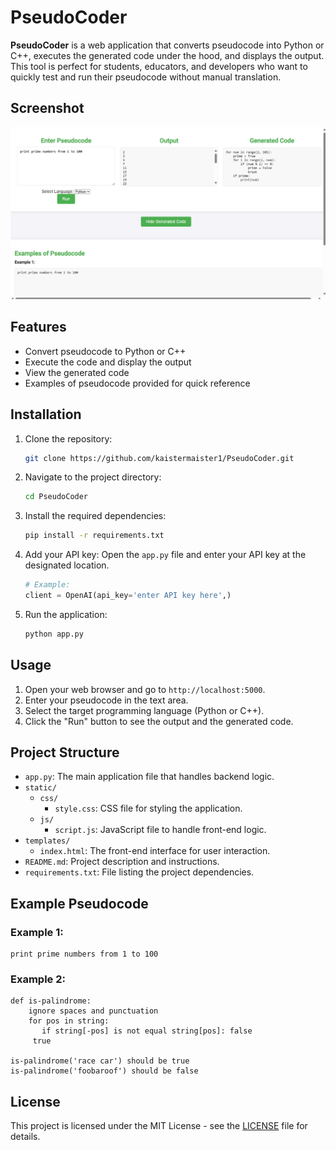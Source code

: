 # PseudoCoder

**PseudoCoder** is a web application that converts pseudocode into Python or C++, executes the generated code under the hood, and displays the output. This tool is perfect for students, educators, and developers who want to quickly test and run their pseudocode without manual translation.

## Screenshot

![Screenshot](images/screenshot.png)

## Features

- Convert pseudocode to Python or C++
- Execute the code and display the output
- View the generated code
- Examples of pseudocode provided for quick reference

## Installation

1. Clone the repository:
   ```sh
   git clone https://github.com/kaistermaister1/PseudoCoder.git
   ```
2. Navigate to the project directory:
   ```sh
   cd PseudoCoder
   ```
3. Install the required dependencies:
   ```sh
   pip install -r requirements.txt
   ```

4. Add your API key:
   Open the `app.py` file and enter your API key at the designated location.
   ```python
   # Example:
   client = OpenAI(api_key='enter API key here',)
   ```

5. Run the application:
   ```sh
   python app.py
   ```

## Usage

1. Open your web browser and go to `http://localhost:5000`.
2. Enter your pseudocode in the text area.
3. Select the target programming language (Python or C++).
4. Click the "Run" button to see the output and the generated code.

## Project Structure

- `app.py`: The main application file that handles backend logic.
- `static/`
  - `css/`
    - `style.css`: CSS file for styling the application.
  - `js/`
    - `script.js`: JavaScript file to handle front-end logic.
- `templates/`
  - `index.html`: The front-end interface for user interaction.
- `README.md`: Project description and instructions.
- `requirements.txt`: File listing the project dependencies.

## Example Pseudocode

### Example 1:
```
print prime numbers from 1 to 100
```

### Example 2:
```
def is-palindrome:
    ignore spaces and punctuation
    for pos in string:
       if string[-pos] is not equal string[pos]: false
     true

is-palindrome('race car') should be true
is-palindrome('foobaroof') should be false
```

## License

This project is licensed under the MIT License - see the [LICENSE](LICENSE) file for details.